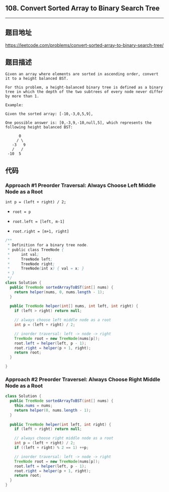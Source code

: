 ## 108. Convert Sorted Array to Binary Search Tree

----
## 题目地址

https://leetcode.com/problems/convert-sorted-array-to-binary-search-tree/

## 题目描述
```
Given an array where elements are sorted in ascending order, convert it to a height balanced BST.

For this problem, a height-balanced binary tree is defined as a binary tree in which the depth of the two subtrees of every node never differ by more than 1.

Example:

Given the sorted array: [-10,-3,0,5,9],

One possible answer is: [0,-3,9,-10,null,5], which represents the following height balanced BST:

      0
     / \
   -3   9
   /   /
 -10  5
```

## 代码

### Approach #1 Preorder Traversal: Always Choose Left Middle Node as a Root

`int p = (left + right) / 2;`

- `root = p`

- `root.left = [left, m-1]`

- `root.right = [m+1, right]`

```java
/**
 * Definition for a binary tree node.
 * public class TreeNode {
 *     int val;
 *     TreeNode left;
 *     TreeNode right;
 *     TreeNode(int x) { val = x; }
 * }
 */
class Solution {
  public TreeNode sortedArrayToBST(int[] nums) {
    return helper(nums, 0, nums.length - 1);
  }
  
  public TreeNode helper(int[] nums, int left, int right) {
    if (left > right) return null;

    // always choose left middle node as a root
    int p = (left + right) / 2;

    // inorder traversal: left -> node -> right
    TreeNode root = new TreeNode(nums[p]);
    root.left = helper(left, p - 1);
    root.right = helper(p + 1, right);
    return root;
  }

}
```

### Approach #2 Preorder Traversel: Always Choose Right Middle Node as a Root

```java
class Solution {
  public TreeNode sortedArrayToBST(int[] nums) {
    this.nums = nums;
    return helper(0, nums.length - 1);
  }
  
  public TreeNode helper(int left, int right) {
    if (left > right) return null;

    // always choose right middle node as a root
    int p = (left + right) / 2;
    if ((left + right) % 2 == 1) ++p;

    // inorder traversal: left -> node -> right
    TreeNode root = new TreeNode(nums[p]);
    root.left = helper(left, p - 1);
    root.right = helper(p + 1, right);
    return root;
  }
}
```















